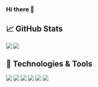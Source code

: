 ### Hi there 👋

## &#x1f4c8; GitHub Stats
<p><img align="left" src="https://github-readme-streak-stats.herokuapp.com/?user=ayberktecimer" /></p>
</a>
<a href="https://github.com/anuraghazra/github-readme-stats">
  <img src="https://github-readme-stats.vercel.app/api/top-langs/?username=ayberktecimer&hide=CSS,JavaScript,%20HTML,%20C,%20PHP" />
</a>

## 🔧 Technologies & Tools
![](https://img.shields.io/badge/Python-informational?style=flat&logo=python&logoColor=white&color=2bbc8a)
![](https://img.shields.io/badge/JupyterNotebook-informational?style=flat&logo=jupyter&logoColor=white&color=2bbc8a)
![](https://img.shields.io/badge/Tensorflow-informational?style=flat&logo=tensorflow&logoColor=white&color=2bbc8a)
![](https://img.shields.io/badge/AWS-informational?style=flat&logo=amazonaws&logoColor=white&color=2bbc8a)
![](https://img.shields.io/badge/Serverless-informational?style=flat&logo=serverless&logoColor=white&color=2bbc8a)
![](https://img.shields.io/badge/PostgreSQL-informational?style=flat&logo=postgresql&logoColor=white&color=2bbc8a)



<!--
**ayberktecimer/ayberktecimer** is a ✨ _special_ ✨ repository because its `README.md` (this file) appears on your GitHub profile.

Here are some ideas to get you started:

- 🔭 I’m currently working on ...
- 🌱 I’m currently learning ...
- 👯 I’m looking to collaborate on ...
- 🤔 I’m looking for help with ...
- 💬 Ask me about ...
- 📫 How to reach me: ...
- 😄 Pronouns: ...
- ⚡ Fun fact: ...
-->
